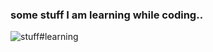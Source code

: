 
### some stuff I am learning while coding..

![stuff#learning ](https://user-images.githubusercontent.com/81742640/126449763-1c5da701-1a73-4b4f-bda1-89ff43adbd10.png)


<!--
**wlsp/wlsp** is a ✨ _special_ ✨ repository because its `README.md` (this file) appears on your GitHub profile.

Here are some ideas to get you started:


-->
